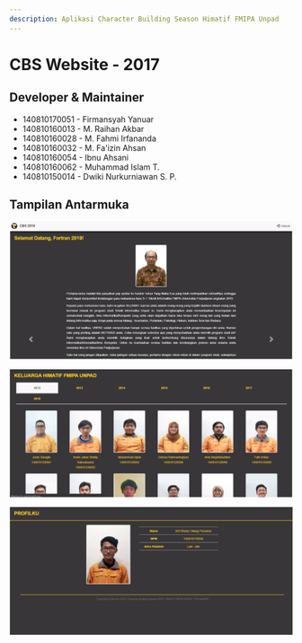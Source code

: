 ```yaml
---
description: Aplikasi Character Building Season Himatif FMIPA Unpad
---
```


# CBS Website - 2017

## Developer & Maintainer

* 140810170051 - Firmansyah Yanuar 
* 140810160013 - M. Raihan Akbar
* 140810160028 - M. Fahmi Irfananda
* 140810160032 - M. Fa'izin Ahsan
* 140810160054 - Ibnu Ahsani
* 140810160062 - Muhammad Islam T.
* 140810150014 - Dwiki Nurkurniawan S. P.

## Tampilan Antarmuka

![Halaman Depan](../.gitbook/assets/image%20%286%29.png)

![Halaman Keluarga Himatif](../.gitbook/assets/image%20%2814%29.png)

![Halaman Profil](../.gitbook/assets/image%20%2815%29.png)



